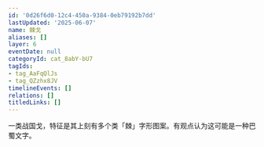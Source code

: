 ```yaml
---
id: '0d26f6d0-12c4-450a-9384-0eb79192b7dd'
lastUpdated: '2025-06-07'
name: 棘戈
aliases: []
layer: 6
eventDate: null
categoryId: cat_8abY-bU7
tagIds:
- tag_AaFqQlJs
- tag_QZzhx8JV
timelineEvents: []
relations: []
titledLinks: []
---
```

一类战国戈，特征是其上刻有多个类「棘」字形图案。有观点认为这可能是一种巴蜀文字。
